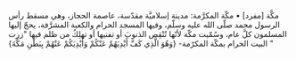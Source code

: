 مكَّة [مفرد]
• مكّة المكرَّمة: مدينة إسلاميَّة مقدّسة، عاصمة الحجاز، وهي مسقط رأس الرسول محمد صلّى الله عليه وسلّم، وفيها المسجد الحرام والكعبة المشرَّفة، يحجّ إليها المسلمون كلَّ عام، وسُمّيت مكّة لأنّها تُنْقِص الذنوبَ أو تفنيها أو تهلِكُ من ظلم فيها "زرت البيت الحرام بمكّة المكرّمة- {وَهُوَ الَّذِي كَفَّ أَيْدِيَهُمْ عَنْكُمْ وَأَيْدِيَكُمْ عَنْهُمْ بِبَطْنِ مَكَّةَ} "